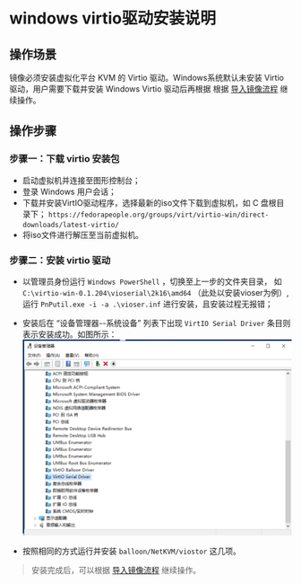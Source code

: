 # windows virtio驱动安装说明

## 操作场景
镜像必须安装虚拟化平台 KVM 的 Virtio 驱动。Windows系统默认未安装 Virtio 驱动，用户需要下载并安装 Windows Virtio 驱动后再根据 根据 [导入镜像流程](/UCloudStack_v2.x/customimage/README.md#导入镜像流程) 继续操作。

## 操作步骤


### 步骤一：下载 virtio 安装包
* 启动虚拟机并连接至图形控制台；
*  登录 Windows 用户会话；
* 下载并安装VirtIO驱动程序，选择最新的iso文件下载到虚拟机，如 C 盘根目录下；
`https://fedorapeople.org/groups/virt/virtio-win/direct-downloads/latest-virtio/`
*  将iso文件进行解压至当前虚拟机。

### 步骤二：安装 virtio 驱动

*  以管理员身份运行 `Windows PowerShell` ，切换至上一步的文件夹目录， 如
`C:\virtio-win-0.1.204\vioserial\2k16\amd64` （此处以安装vioser为例）, 运行 `PnPutil.exe -i -a .\vioser.inf` 进行安装，且安装过程无报错；
*  安装后在 “设备管理器--系统设备” 列表下出现 `VirtIO Serial Driver` 条目则表示安装成功。如图所示：
    ![](../images/customimage/virtio.png)

* 按照相同的方式运行并安装 `balloon/NetKVM/viostor` 这几项。


> 安装完成后，可以根据 [导入镜像流程](/UCloudStack_v2.x/customimage/README.md#导入镜像流程) 继续操作。